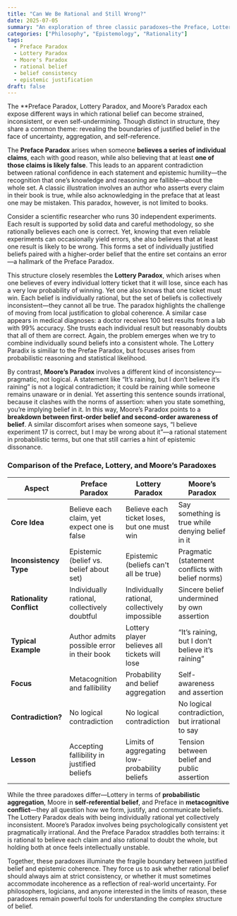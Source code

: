 ```yaml
---
title: "Can We Be Rational and Still Wrong?"
date: 2025-07-05
summary: "An exploration of three classic paradoxes—the Preface, Lottery, and Moore’s Paradoxes—and what they reveal about the limits of rational belief, consistency, and self-awareness."
categories: ["Philosophy", "Epistemology", "Rationality"]
tags:
  - Preface Paradox
  - Lottery Paradox
  - Moore's Paradox
  - rational belief
  - belief consistency
  - epistemic justification
draft: false
---
```


The **Preface Paradox, Lottery Paradox, and Moore’s Paradox each expose different ways in which rational belief can become strained, inconsistent, or even self-undermining. Though distinct in structure, they share a common theme: revealing the boundaries of justified belief in the face of uncertainty, aggregation, and self-reference.

The **Preface Paradox** arises when someone **believes a series of individual claims**, each with good reason, while also believing that at least **one of those claims is likely false**. This leads to an apparent contradiction between rational confidence in each statement and epistemic humility—the recognition that one’s knowledge and reasoning are fallible—about the whole set. A classic illustration involves an author who asserts every claim in their book is true, while also acknowledging in the preface that at least one may be mistaken. This paradox, however, is not limited to books.

Consider a scientific researcher who runs 30 independent experiments. Each result is supported by solid data and careful methodology, so she rationally believes each one is correct. Yet, knowing that even reliable experiments can occasionally yield errors, she also believes that at least one result is likely to be wrong. This forms a set of individually justified beliefs paired with a higher-order belief that the entire set contains an error—a hallmark of the Preface Paradox. 

This structure closely resembles the **Lottery Paradox**, which arises when one believes of every individual lottery ticket that it will lose, since each has a very low probability of winning. Yet one also knows that one ticket must win. Each belief is individually rational, but the set of beliefs is collectively inconsistent—they cannot all be true. The paradox highlights the challenge of moving from local justification to global coherence. A similar case appears in medical diagnoses: a doctor receives 100 test results from a lab with 99% accuracy. She trusts each individual result but reasonably doubts that all of them are correct. Again, the problem emerges when we try to combine individually sound beliefs into a consistent whole. The Lottery Paradix is similiar to the Prefae Paradox, but focuses arises from probabilistic reasoning and statistical likelihood.

By contrast, **Moore’s Paradox** involves a different kind of inconsistency—pragmatic, not logical. A statement like “It’s raining, but I don’t believe it’s raining” is not a logical contradiction; it could be raining while someone remains unaware or in denial. Yet asserting this sentence sounds irrational, because it clashes with the norms of assertion: when you state something, you’re implying belief in it. In this way, Moore’s Paradox points to a **breakdown between first-order belief and second-order awareness of belief**. A similar discomfort arises when someone says, “I believe experiment 17 is correct, but I may be wrong about it”—a rational statement in probabilistic terms, but one that still carries a hint of epistemic dissonance.

<h3>Comparison of the Preface, Lottery, and Moore’s Paradoxes</h3>

<table>
  <thead>
    <tr>
      <th>Aspect</th>
      <th><strong>Preface Paradox</strong></th>
      <th><strong>Lottery Paradox</strong></th>
      <th><strong>Moore’s Paradox</strong></th>
    </tr>
  </thead>
  <tbody>
    <tr>
      <td><strong>Core Idea</strong></td>
      <td>Believe each claim, yet expect one is false</td>
      <td>Believe each ticket loses, but one must win</td>
      <td>Say something is true while denying belief in it</td>
    </tr>
    <tr>
      <td><strong>Inconsistency Type</strong></td>
      <td>Epistemic (belief vs. belief about set)</td>
      <td>Epistemic (beliefs can't all be true)</td>
      <td>Pragmatic (statement conflicts with belief norms)</td>
    </tr>
    <tr>
      <td><strong>Rationality Conflict</strong></td>
      <td>Individually rational, collectively doubtful</td>
      <td>Individually rational, collectively impossible</td>
      <td>Sincere belief undermined by own assertion</td>
    </tr>
    <tr>
      <td><strong>Typical Example</strong></td>
      <td>Author admits possible error in their book</td>
      <td>Lottery player believes all tickets will lose</td>
      <td>“It’s raining, but I don’t believe it’s raining”</td>
    </tr>
    <tr>
      <td><strong>Focus</strong></td>
      <td>Metacognition and fallibility</td>
      <td>Probability and belief aggregation</td>
      <td>Self-awareness and assertion</td>
    </tr>
    <tr>
      <td><strong>Contradiction?</strong></td>
      <td>No logical contradiction</td>
      <td>No logical contradiction</td>
      <td>No logical contradiction, but irrational to say</td>
    </tr>
    <tr>
      <td><strong>Lesson</strong></td>
      <td>Accepting fallibility in justified beliefs</td>
      <td>Limits of aggregating low-probability beliefs</td>
      <td>Tension between belief and public assertion</td>
    </tr>
  </tbody>
</table>

While the three paradoxes differ—Lottery in terms of **probabilistic aggregation**, Moore in **self-referential belief**, and Preface in **metacognitive conflict**—they all question how we form, justify, and communicate beliefs. The Lottery Paradox deals with being individually rational yet collectively inconsistent. Moore’s Paradox involves being psychologically consistent yet pragmatically irrational. And the Preface Paradox straddles both terrains: it is rational to believe each claim and also rational to doubt the whole, but holding both at once feels intellectually unstable.

Together, these paradoxes illuminate the fragile boundary between justified belief and epistemic coherence. They force us to ask whether rational belief should always aim at strict consistency, or whether it must sometimes accommodate incoherence as a reflection of real-world uncertainty. For philosophers, logicians, and anyone interested in the limits of reason, these paradoxes remain powerful tools for understanding the complex structure of belief.
